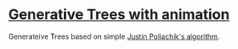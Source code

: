 # [Generative Trees with animation](flytaly.github.io/tree-branches/)


Generateive Trees based on simple [Justin Poliachik's algorithm](https://justinpoliachik.com/posts/2021-09-13-generativetrees01/).
